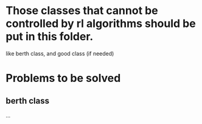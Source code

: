 # Those classes that cannot be controlled by rl algorithms should be put in this folder.

like berth class, and good class (if needed)


# Problems to be solved

## berth class  
...
